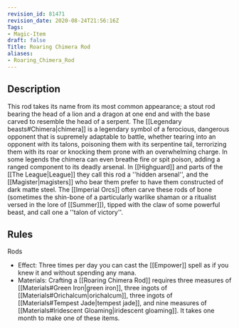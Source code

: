 ```yaml
---
revision_id: 81471
revision_date: 2020-08-24T21:56:16Z
Tags:
- Magic-Item
draft: false
Title: Roaring Chimera Rod
aliases:
- Roaring_Chimera_Rod
---
```

## Description
This rod takes its name from its most common appearance; a stout rod bearing the head of a lion and a dragon at one end and with the base carved to resemble the head of a serpent. The [[Legendary beasts#Chimera|chimera]] is a legendary symbol of a ferocious, dangerous opponent that is supremely adaptable to battle, whether tearing into an opponent with its talons, poisoning them with its serpentine tail, terrorizing them with its roar or knocking them prone with an overwhelming charge. In some legends the chimera can even breathe fire or spit poison, adding a ranged component to its deadly arsenal.
In [[Highguard]] and parts of the [[The League|League]] they call this rod a ''hidden arsenal'', and the [[Magister|magisters]] who bear them prefer to have them constructed of dark matte steel. The [[Imperial Orcs]] often carve these rods of bone (sometimes the shin-bone of a particularly warlike shaman or a ritualist versed in the lore of [[Summer]]), tipped with the claw of some powerful beast, and call one a ''talon of victory''.
## Rules
Rods
* Effect: Three times per day you can cast the [[Empower]] spell as if you knew it and without spending any mana.
* Materials: Crafting a [[Roaring Chimera Rod]] requires three measures of [[Materials#Green Iron|green iron]], three ingots of [[Materials#Orichalcum|orichalcum]], three ingots of [[Materials#Tempest Jade|tempest jade]], and nine measures of [[Materials#Iridescent Gloaming|iridescent gloaming]]. It takes one month to make one of these items.